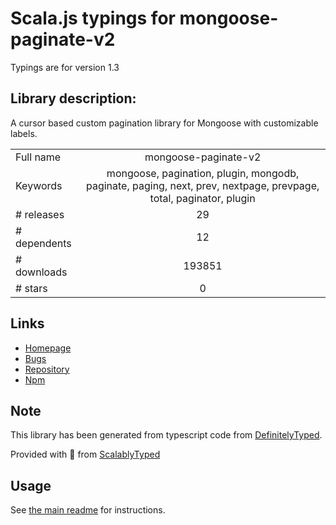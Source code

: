
# Scala.js typings for mongoose-paginate-v2

Typings are for version 1.3

## Library description:
A cursor based custom pagination library for Mongoose with customizable labels.

|                    |                 |
| ------------------ | :-------------: |
| Full name          | mongoose-paginate-v2 |
| Keywords           | mongoose, pagination, plugin, mongodb, paginate, paging, next, prev, nextpage, prevpage, total, paginator, plugin |
| # releases         | 29 |
| # dependents       | 12 |
| # downloads        | 193851 |
| # stars            | 0 |

## Links
- [Homepage](https://github.com/aravindnc/mongoose-paginate-v2#readme)
- [Bugs](https://github.com/aravindnc/mongoose-paginate-v2/issues)
- [Repository](https://github.com/aravindnc/mongoose-paginate-v2)
- [Npm](https://www.npmjs.com/package/mongoose-paginate-v2)
    


## Note
This library has been generated from typescript code from [DefinitelyTyped](https://definitelytyped.org).

Provided with :purple_heart: from [ScalablyTyped](https://github.com/oyvindberg/ScalablyTyped)

## Usage
See [the main readme](../../readme.md) for instructions.


